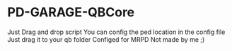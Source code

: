 # PD-GARAGE-QBCore
Just Drag and drop script
You can config the ped location in the config file
Just drag it to your qb folder
Configed for MRPD
Not made by me ;)
